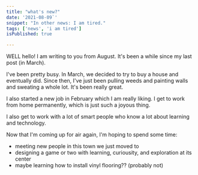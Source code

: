 ```yaml
---
title: "what's new?"
date: '2021-08-09`'
snippet: "In other news: I am tired."
tags: ['news', 'i am tired']
isPublished: true

---
```

WELL hello! I am writing to you from August. It's been a while since my last post (in March). 

I've been pretty busy. In March, we decided to try to buy a house and eventually did. Since then, I've just been pulling weeds and painting walls and sweating a whole lot. It's been really great. 

I also started a new job in February which I am really liking. I get to work from home permanently, which is just such a joyous thing. 

I also get to work with a lot of smart people who know a lot about learning and technology. 

Now that I'm coming up for air again, I'm hoping to spend some time: 
* meeting new people in this town we just moved to
* designing a game or two with learning, curiousity, and exploration at its center
* maybe learning how to install vinyl flooring?? (probably not)




